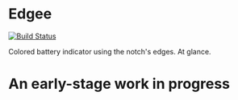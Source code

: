 # Edgee

[![Build Status](https://travis-ci.org/Esselans/Edgee.svg?branch=master)](https://travis-ci.org/Esselans/Edgee)

Colored battery indicator using the notch's edges. At glance.

# An early-stage work in progress
 

